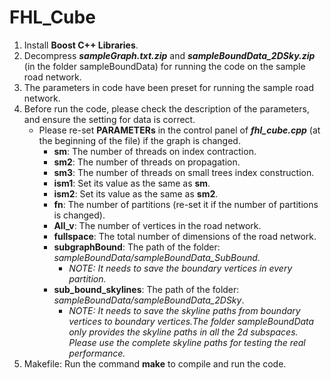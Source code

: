 # FHL_Cube
1. Install **Boost C++ Libraries**.
2. Decompress **_sampleGraph.txt.zip_** and **_sampleBoundData_2DSky.zip_** (in the folder sampleBoundData) for running the code on the sample road network.
3. The parameters in code have been preset for running the sample road network.
4. Before run the code, please check the description of the parameters, and ensure the setting for data is correct.
   - Please re-set **PARAMETERs** in the control panel of **_fhl_cube.cpp_** (at the beginning of the file) if the graph is changed.
     - **sm**: The number of threads on index contraction.
     - **sm2**: The number of threads on propagation.
     - **sm3**: The number of threads on small trees index construction.
     - **ism1**: Set its value as the same as **sm**.
     - **ism2**: Set its value as the same as **sm2**.
     - **fn**: The number of partitions (re-set it if the number of partitions is changed).
     - **All_v**: The number of vertices in the road network.
     - **fullspace**: The total number of dimensions of the road network.
     - **subgraphBound**: The path of the folder: _sampleBoundData/sampleBoundData_SubBound_.
       - _NOTE: It needs to save the boundary vertices in every partition._
     - **sub_bound_skylines**: The path of the folder: _sampleBoundData/sampleBoundData_2DSky_.
       - _NOTE: It needs to save the skyline paths from boundary vertices to boundary vertices.The folder sampleBoundData only provides the skyline paths in all the 2d subspaces. Please use the complete skyline paths for testing the real performance._
5. Makefile: Run the command **make** to compile and run the code.
